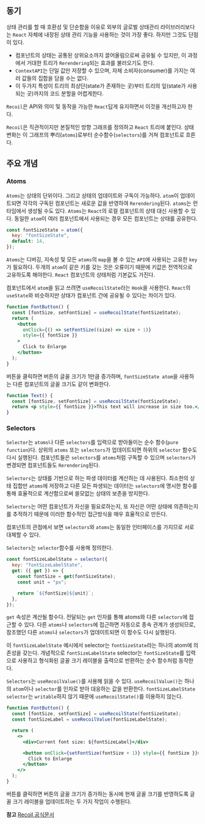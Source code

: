 ## 동기

상태 관리를 할 때 호환성 및 단순함을 이유로 외부의 글로벌 상태관리 라이브러리보다는 `React` 자체에 내장된 상태 관리 기능을 사용하는 것이 가장 좋다. 하지만 그것도 단점이 있다.

- 컴포넌트의 상태는 공통된 상위요소까지 끌어올림으로써 공유될 수 있지만, 이 과정에서 거대한 트리가 `Rerendering`되는 효과를 불러오기도 한다.
- `ContextAPI`는 단일 값만 저장할 수 있으며, 자체 소비자(consumer)를 가지는 여러 값들의 집합을 담을 수는 없다.
- 이 두가지 특성이 트리의 최상단(state가 존재하는 곳)부터 트리의 잎(state가 사용되는 곳)까지의 코드 분할을 어렵게한다.

`Recoil`은 API와 의미 및 동작을 가능한 `React`답게 유지하면서 이것을 개선하고자 한다.

`Recoil`은 직관적이지만 본질적인 방향 그래프를 정의하고 `React` 트리에 붙인다. 상태 변화는 이 그래프의 뿌리(`atoms`)로부터 순수함수(`selectors`)를 거쳐 컴포넌트로 흐른다.

## 주요 개념

### Atoms

`Atoms`는 상태의 단위이다. 그리고 상태의 업데이트와 구독이 가능하다. `atom`이 업데이트되면 각각의 구독된 컴포넌트는 새로운 값을 반영하여 `Rerendering`된다. `atoms`는 런타임에서 생성될 수도 있다. `Atoms`는 `React`의 로컬 컴포넌트의 상태 대신 사용할 수 있다. 동일한 `atom`이 여러 컴포넌트에서 사용되는 경우 모든 컴포넌트는 상태를 공유한다.

```javascript
const fontSizeState = atom({
  key: "fontSizeState",
  default: 14,
});
```

`Atoms`는 디버깅, 지속성 및 모든 `atoms`의 `map`을 볼 수 있는 `API`에 사용되는 고유한 `key`가 필요하다. 두개의 `atom`이 같은 키를 갖는 것은 오류이기 때문에 키값은 전역적으로 고유하도록 해야한다.
`React` 컴포넌트의 상태처럼 기본값도 가진다.

컴포넌트에서 `atom`을 읽고 쓰려면 `useRecoilState`라는 `Hook`을 사용한다. `React`의 `useState`와 비슷하지만 상태가 컴포넌트 간에 공유될 수 있다는 차이가 있다.

```jsx
function FontButton() {
  const [fontSize, setFontSize] = useRecoilState(fontSizeState);
  return (
    <button
      onClick={() => setFontSize((size) => size + 1)}
      style={{ fontSize }}
    >
      Click to Enlarge
    </button>
  );
}
```

버튼을 클릭하면 버튼의 글꼴 크기가 1만큼 증가하며, `fontSizeState atom`을 사용하는 다른 컴포넌트의 글꼴 크기도 같이 변화한다.

```jsx
function Text() {
  const [fontSize, setFontSize] = useRecoilState(fontSizeState);
  return <p style={{ fontSize }}>This text will increase in size too.</p>;
}
```

### Selectors

`Selector`는 `atoms`나 다른 `selectors`를 입력으로 받아들이는 순수 함수(`pure function`)다. 상위의 `atoms` 또는 `selectors`가 업데이트되면 하위의 `selector` 함수도 다시 실행된다. 컴포넌트들은 `selectors`를 `atoms`처럼 구독할 수 있으며 `selectors`가 변경되면 컴포넌트들도 `Rerendering`된다.

`Selectors`는 상태를 기반으로 하는 파생 데이터를 계산하는 데 사용된다. 최소한의 상태 집합만 `atoms`에 저장하고 다른 모든 파생되는 데이터는 `selectors`에 명시한 함수를 통해 효율적으로 계산함으로써 쓸모없는 상태의 보존을 방지한다.

`Selectors`는 어떤 컴포넌트가 자신을 필요로하는지, 또 자신은 어떤 상태에 의존하는지를 추적하기 때문에 이러한 함수적인 접근방식을 매우 효율적으로 만든다.

컴포넌트의 관점에서 보면 `selectors`와 `atoms`는 동일한 인터페이스를 가지므로 서로 대체할 수 있다.

`Selectors`는 `selector`함수를 사용해 정의한다.

```javascript
const fontSizeLabelState = selector({
  key: "fontSizeLabelState",
  get: ({ get }) => {
    const fontSize = get(fontSizeState);
    const unit = "px";

    return `${fontSize}${unit}`;
  },
});
```

`get` 속성은 계산될 함수다. 전달되는 `get` 인자를 통해 atoms와 다른 `selectors`에 접근할 수 있다. 다른 `atoms`나 `selectors`에 접근하면 자동으로 종속 관계가 생성되므로, 참조했던 다른 `atoms`나 `selectors`가 업데이트되면 이 함수도 다시 실행된다.

이 `fontSizeLabelState` 예시에서 selector는 `fontSizeState`라는 하나의 atom에 의존성을 갖는다. 개념적으로 `fontSizeLabelState` selector는 `fontSizeState`를 입력으로 사용하고 형식화된 글꼴 크기 레이블을 출력으로 반환하는 순수 함수처럼 동작한다.

`Selectors`는 `useRecoilValue()`를 사용해 읽을 수 있다. `useRecoilValue()`는 하나의 `atom`이나 `selector`를 인자로 받아 대응하는 값을 반환한다. `fontSizeLabelState` `selector`는 `writable`하지 않기 때문에 `useRecoilState()`를 이용하지 않는다.

```jsx
function FontButton() {
  const [fontSize, setFontSize] = useRecoilState(fontSizeState);
  const fontSizeLabel = useRecoilValue(fontSizeLabelState);

  return (
    <>
      <div>Current font size: ${fontSizeLabel}</div>

      <button onClick={setFontSize(fontSize + 1)} style={{ fontSize }}>
        Click to Enlarge
      </button>
    </>
  );
}
```

버튼를 클릭하면 버튼의 글꼴 크기가 증가하는 동시에 현재 글꼴 크기를 반영하도록 글꼴 크기 레이블을 업데이트하는 두 가지 작업이 수행된다.

**참고**
<a href="https://recoiljs.org/ko/docs/introduction/motivation/">Recoil 공식문서</a>
